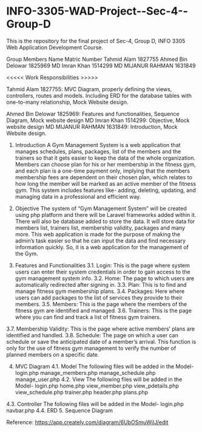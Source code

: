 # INFO-3305-WAD-Project--Sec-4--Group-D
This is the repository for the final project of Sec-4, Group D, INFO 3305 Web Application Development Course. 

Group Members Name	    Matric Number
Tahmid Alam	            1827755
Ahmed Bin Delowar	      1825969
MD Imran Khan	          1514299
MD MIJANUR RAHMAN	      1631849




<<<<< Work Responsibilities >>>>>

Tahmid Alam	1827755: MVC Diagram, properly defining the views, controllers, routes and models. Including ERD for the database tables with one-to-many relationship, Mock Website design.

Ahmed Bin Delowar	1825969: Features and functionalities, Sequence Diagram, Mock website design
MD Imran Khan	1514299: Objective, Mock website design
MD MIJANUR RAHMAN	1631849: Introduction, Mock Website design.




1.	Introduction 
A Gym Management System is a web application that manages schedules, plans, packages, list of the members and the trainers so that it gets easier to keep the data of the whole organization. Members can choose plan for his or her membership in the fitness gym, and each plan is a one-time payment only, implying that the members membership fees are dependent on their chosen plan, which relates to how long the member will be marked as an active member of the fitness gym. This system includes features like- adding, deleting, updating, and managing data in a professional and efficient way. 

2.	Objective
The system of “Gym Management System” will be created using php platform and there will be Laravel frameworks added within it. There will also be database added to store the data. It will store data for members list, trainers list, membership validity, packages and many more. This web application is made for the purpose of making the admin’s task easier so that he can input the data and find necessary information quickly. So, it is a web application for the management of the Gym. 

3.	Features and Functionalities 
3.1.	Login: 
This is the page where system users can enter their system credentials in order to gain access to the gym management system info.
3.2.	Home:
The page to which users are automatically redirected after signing in.
3.3.	Plan:
This is to find and manage fitness gym membership plans.
3.4.	Packages:
Here where users can add packages to the list of services they provide to their members.
3.5.	Members:
This is the page where the members of the fitness gym are identified and managed.
3.6.	Trainers:
This is the page where you can find and track a list of fitness gym trainers.

3.7.	Membership Validity:
This is the page where active members’ plans are identified and handled.
3.8.	Schedule: 
The page on which a user can schedule or save the anticipated date of a member’s arrival. This function is only for the use of fitness gym management to verify the number of planned members on a specific date.

4.	MVC Diagram
4.1.	Model 
The following files will be added in the Model- 
login.php
manage_members.php
manage_schedule.php 
manage_user.php 
4.2.	View
The following files will be added in the Model- 
login.php
home.php
view_member.php
view_pdetails.php
view_schedule.php 
trainer.php
header.php
plans.php

4.3.	Controller
The following files will be added in the Model- 
login.php
navbar.php
4.4.	ERD
5.	Sequence Diagram 

Reference: 
https://app.creately.com/diagram/6UbOSmuWjIJ/edit
